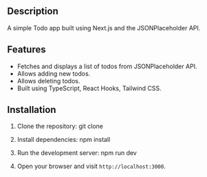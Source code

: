 ## Description

A simple Todo app built using Next.js and the JSONPlaceholder API.

## Features

- Fetches and displays a list of todos from JSONPlaceholder API.
- Allows adding new todos.
- Allows deleting todos.
- Built using TypeScript, React Hooks, Tailwind CSS.

## Installation

1. Clone the repository:
   git clone <repository-url>

2. Install dependencies:
   npm install
3. Run the development server:
   npm run dev
4. Open your browser and visit `http://localhost:3000`.
